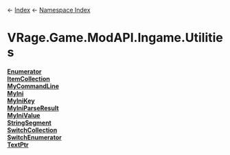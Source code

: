 ← [Index](Api-Index) ← [Namespace Index](Namespace-Index)

# VRage.Game.ModAPI.Ingame.Utilities

**[Enumerator](VRage.Game.ModAPI.Ingame.Utilities.MyCommandLine+Enumerator)**  
**[ItemCollection](VRage.Game.ModAPI.Ingame.Utilities.MyCommandLine+ItemCollection)**  
**[MyCommandLine](VRage.Game.ModAPI.Ingame.Utilities.MyCommandLine)**  
**[MyIni](VRage.Game.ModAPI.Ingame.Utilities.MyIni)**  
**[MyIniKey](VRage.Game.ModAPI.Ingame.Utilities.MyIniKey)**  
**[MyIniParseResult](VRage.Game.ModAPI.Ingame.Utilities.MyIniParseResult)**  
**[MyIniValue](VRage.Game.ModAPI.Ingame.Utilities.MyIniValue)**  
**[StringSegment](VRage.Game.ModAPI.Ingame.Utilities.StringSegment)**  
**[SwitchCollection](VRage.Game.ModAPI.Ingame.Utilities.MyCommandLine+SwitchCollection)**  
**[SwitchEnumerator](VRage.Game.ModAPI.Ingame.Utilities.MyCommandLine+SwitchEnumerator)**  
**[TextPtr](VRage.Game.ModAPI.Ingame.Utilities.TextPtr)**

